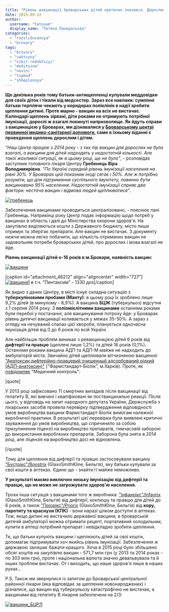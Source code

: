 ```yaml
---
title: "Рівень вакцинації броварських дітей критично знизився. Дорослих взагалі не щеплюють - ОНОВЛЕНО"
date: 2015-09-22
author: 
  username: "tatuuum"
  display_name: "Тетяна Панкратьєва"
categories: 
  - "rozsliduvannya"
  - "brovary"
tags: 
  - "brovary"
  - "vaktsyny"
  - "vibir-redaktsiyi"
  - "meditsina"
  - "novini"
  - "tspmsd"
  - "shheplennya"
---
```


**Ще декілька років тому батьки-антищепленці купували меддовідки для своїх діток і тікали від медсестер. Зараз все навпаки: сумлінні батьки терпляче чекають у коридорах поліклінік в надії зробити щеплення дитині. Проте марно - вакцин на всіх не вистачає. Календарі щеплень зірвані, діти роками не отримують потрібної імунізації, дорослі ж взагалі покинуті напризволяще. Як йдуть справи з вакцинацією у Броварах, ми дізнавалися у [Броварському центрі первинної медико-санітарної допомоги](http://brovmedcentr.in.ua/), саме в їхньому віданні є проведення щеплень дорослим і дітям.**

_"Наш Центр працює з 2014 року - з тих пір вакцин для дорослих не було взагалі, а вакцини для дітей надходять у недостатній кількості. Але такої жахливої ситуації, як в цьому році, ще не було"_, - розповідає заступник головного лікаря Центру **Гребенець Віра Володимирівна**. _"По Україні середній рівень імунізації населення на рівні 30%_. _У Броварах цей показник іноді сягає і 50%. Але ж потрібно розуміти, що для підтримання суспільного імунітету, повинно бути вакциновано 95% населення. Недостатній імунізації сприяє два фактори: нестача вакцин і відмова людей щеплюватися"_.

[![гребенець](https://mpz.brovary.org/wp-content/uploads/2015/09/grebenets.jpg)](https://mpz.brovary.org/wp-content/uploads/2015/09/grebenets.jpg)

Забезпечення вакцинами проводиться централізовано, - пояснює пані Гребенець. Наприкінці року Центр подає інформацію щодо потреб у вакцинах в область і далі до Міністерства охорони здоров'я. На закупівлю виділяються кошти з Державного бюджету, місто лише отримує та зберігає препарати. Але вакцин не вистачає. З документу нижче можна легко побачити, що кількість отриманих вакцин не задовольняє потреби броварських дітей, про дорослих і мова взагалі не йде.

**Рівень вакцинації дітей о-16 років в м.Бровари, наявність вакцин:**

[![вакцини](https://mpz.brovary.org/wp-content/uploads/2015/09/vaktsyny.jpg)](https://mpz.brovary.org/wp-content/uploads/2015/09/vaktsyny.jpg)

\[caption id="attachment\_46212" align="aligncenter" width="727"\][![вакцини1](https://mpz.brovary.org/wp-content/uploads/2015/09/vaktsyny11.jpg)](https://mpz.brovary.org/wp-content/uploads/2015/09/vaktsyny11.jpg) в т.ч. "Пентаксим" - 1330 доз\[/caption\]

Як видно з даних Центру, в місті існує складна ситуацію з **туберкуліновими пробами (Манту)**: в цьому році їх зроблено лише 9,2% дітей (в минулому - 8,9%). А вакцина **БЦЖ** (туберкульоз) відсутня з 1 серпня 2014 року. З **поліомієлітними вакцинами** останніми роками були перебої у постачанні, але вакцинування потроху йде: у Броварах рівень дитячої вакцинації коливається у межах 35-50%. А зараз з огляду на нечуваний спалах цієї хвороби, планується одночасна імунізація дітей від 0 до 6 років по всій Україні.

Але найбільше проблем виникає з ревакцинацією дітей 6 років від **дифтерії та правцю** (щеплені лише 1,2%) та дітей 16 років (0,1%)**.** Останніми роками вакцина АДП та АДП-М майже не надходить до амбулаторій міста. Звичайно дітей щеплювали вітчизняною вакциною ["Анатоксин дифтерійно-правцевий очищенный адсорбований рідкий (АДП-анатоксин)"](http://www.biolik.com.ua/produc.php?[ua]pr=22123) ("Фармстандарт-Біолік", м.Харків). Проте, як [повідомляє](http://medcontrol.com.ua/analiz-nomenklatury-zakupok-minzdrava-v-2015-godu/) "Медичний контроль":

\[quote\]

У 2013 році зафіксовано 11 смертних випадків після вакцинації від гепатиту В, які вивчені і кваліфіковані як поствакцинальні реакції. Після цього, у відповідь на запит народного депутата України, Держслужба з лікарських засобів провела перевірку підтвердження відповідності умов виробництва вакцини Фармстандарт-Біолік вимогам належної виробничої практики. В результаті цієї перевірки були виявлені критичні зауваження до умов виробництва, що спричинило за собою призупинення ліцензії на виробництво препаратів, тимчасовій забороні до використання вироблених препаратів. Заборона була знята в 2014 році, але ліцензія на виробництво досі не відновлена.

\[/quote\]

Тому для щеплення від дифтерії та правцю застосовували вакцину ["Бустрікс"/Boostrix](http://compendium.com.ua/info/173228) (GlaxoSmithKline, Бельгія), яку батьки купували за свої кошти в аптеках. Єдине що - знайти її майже неможливо.

**У результаті маємо виключно низьку імунізацію від дифтерії та правцю, що не може не загрожувати здоров'ю населення.**

Трохи інша ситуація з вакцинами того ж виробника: ["Інфанрікс"/Infanrix](http://compendium.com.ua/info/165881) (GlaxoSmithKline, Бельгія) від дифтерії, коклюшу та правцю для дітей до 6 років, а також ["Пріорікс"/Priorix](http://compendium.com.ua/info/104245//prioriks-kombinirovannaja-vaktsina-dlja-profilaktiki-kori-epidemicheskogo-parotita-i-k) (GlaxoSmithKline, Бельгія) від **кору, паротиту та краснухи (КПК)** - вони наразі цілком доступні в аптеках. Тож, якщо дитині не вистачило державної вакцини, в броварській дитячій амбулаторії можна отримати рецепт, портативний холодильник, купити в аптеці потрібний препарат і невідкладно зробити щеплення.

Те, що батьки купують вакцини і щеплюють дітей за свої кошти, допомагає підтримувати хоч якийсь рівень імунізації. Забезпечення ж державою залишає бажати кращого. Хоча в 2015 році було збільшено обсяг коштів на закупівлю вакцин - 571,7 млн грн (у 2013 та 2014 роках - по 303 млн грн), проте і національна валюта значно девальвувала та й інших проблем вистачає. От і виходить, що наше здоров'я лише в наших руках...

P.S. Також ми звернулися із запитом до Броварської центральної районної лікарні (яка відповідає за щеплення новонароджених) і дізналися, що вакцин від туберкульозу катастрофічно не вистачає, а вакцинами від гепатиту В лікарня забезпечена на 2/3:

[![вакцини_БЦРЛ](https://mpz.brovary.org/wp-content/uploads/2015/10/vaktsyny_BTSRL.jpg)](https://mpz.brovary.org/wp-content/uploads/2015/10/vaktsyny_BTSRL.jpg)
